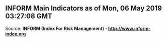 ## INFORM Main Indicators as of Mon, 06 May 2019 03:27:08 GMT

Source: **INFORM (Index For Risk Management) - http://www.inform-index.org**